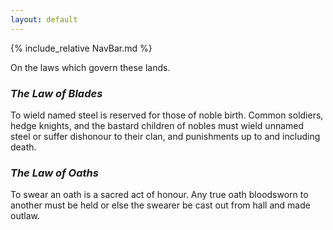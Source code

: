 ```yaml
---
layout: default
---
```


{% include_relative NavBar.md %}

On the laws which govern these lands.

### _The Law of Blades_
To wield named steel is reserved for those of noble birth. Common soldiers, hedge knights, and the bastard children of nobles must wield unnamed steel or suffer dishonour to their clan, and punishments up to and including death.

### _The Law of Oaths_
To swear an oath is a sacred act of honour. Any true oath bloodsworn to another must be held or else the swearer be cast out from hall and made outlaw.

